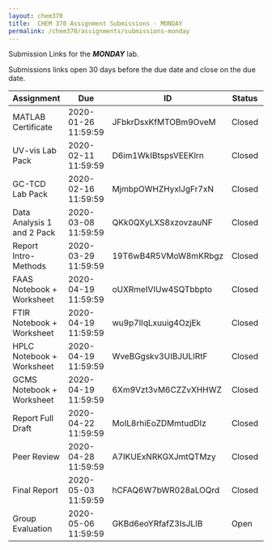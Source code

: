 ```yaml
---
layout: chem370
title:  CHEM 370 Assignment Submissions - MONDAY
permalink: /chem370/assignments/submissions-monday
---
```


Submission Links for the ***MONDAY*** lab.

Submissions links open 30 days before the due date and close on the due date.

| Assignment | Due | ID | Status | URL |
| ----- | ----- | ----- | ----- | ----- |
|MATLAB Certificate|2020-01-26 11:59:59|JFbkrDsxKfMTOBm9OveM|Closed|[link](https://www.dropbox.com/request/JFbkrDsxKfMTOBm9OveM)|
|UV-vis Lab Pack|2020-02-11 11:59:59|D6im1WkIBtspsVEEKlrn|Closed|[link](https://www.dropbox.com/request/D6im1WkIBtspsVEEKlrn)|
|GC-TCD Lab Pack|2020-02-16 11:59:59|MjmbpOWHZHyxlJgFr7xN|Closed|[link](https://www.dropbox.com/request/MjmbpOWHZHyxlJgFr7xN)|
|Data Analysis 1 and 2 Pack|2020-03-08 11:59:59|QKk0QXyLXS8xzovzauNF|Closed|[link](https://www.dropbox.com/request/QKk0QXyLXS8xzovzauNF)|
|Report Intro-Methods|2020-03-29 11:59:59|19T6wB4R5VMoW8mKRbgz|Closed|[link](https://www.dropbox.com/request/19T6wB4R5VMoW8mKRbgz)|
|FAAS Notebook + Worksheet|2020-04-19 11:59:59|oUXRmeIVIUw4SQTbbpto|Closed|[link](https://www.dropbox.com/request/oUXRmeIVIUw4SQTbbpto)|
|FTIR Notebook + Worksheet|2020-04-19 11:59:59|wu9p7lIqLxuuig4OzjEk|Closed|[link](https://www.dropbox.com/request/wu9p7lIqLxuuig4OzjEk)|
|HPLC Notebook + Worksheet|2020-04-19 11:59:59|WveBGgskv3UIBJULIRtF|Closed|[link](https://www.dropbox.com/request/WveBGgskv3UIBJULIRtF)|
|GCMS Notebook + Worksheet|2020-04-19 11:59:59|6Xm9Vzt3vM6CZZvXHHWZ|Closed|[link](https://www.dropbox.com/request/6Xm9Vzt3vM6CZZvXHHWZ)|
|Report Full Draft|2020-04-22 11:59:59|MoIL8rhiEoZDMmtudDIz|Closed|[link](https://www.dropbox.com/request/MoIL8rhiEoZDMmtudDIz)|
|Peer Review|2020-04-28 11:59:59|A7IKUExNRKGXJmtQTMzy|Closed|[link](https://www.dropbox.com/request/A7IKUExNRKGXJmtQTMzy)|
|Final Report|2020-05-03 11:59:59|hCFAQ6W7bWR028aLOQrd|Closed|[link](https://www.dropbox.com/request/hCFAQ6W7bWR028aLOQrd)|
|Group Evaluation|2020-05-06 11:59:59|GKBd6eoYRfafZ3IsJLIB|Open|[link](https://www.dropbox.com/request/GKBd6eoYRfafZ3IsJLIB)|
